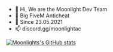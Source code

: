 - 👋 Hi, We are the Moonlight Dev Team
- 🌱 Big FiveM Anticheat
- 💞️ Since 23.05.2021
- 📫 discord.gg/moonlightac


[![Moonlights's GitHub stats](https://github-readme-stats.vercel.app/api?username=moonlightanti&show_icons=true&theme=radical)](https://github.com/moonlightanti/github-readme-stats)
